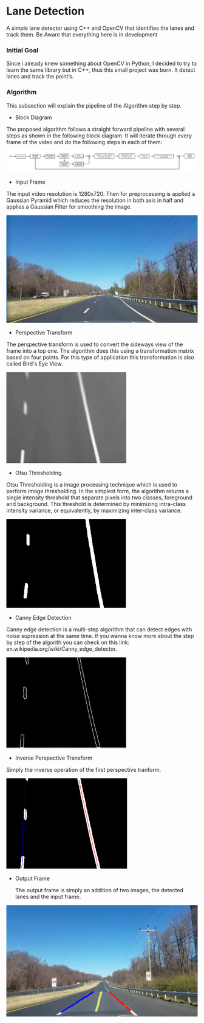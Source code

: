 
# Lane Detection
A simple lane detector  using C++ and OpenCV that identifies the lanes and track them. Be Aware that everything here is in development


### Initial Goal
Since i already knew something about OpenCV in Python, I decided to try to learn the same library but in C++, thus this small project was born. It detect lanes and track the point’s.

### Algorithm
This subsection will explain the pipeline of the Algorithm step by step.

- Block Diagram

The proposed algorithm follows a straight forward pipeline with several steps as shown in the following block diagram. It will iterate through every frame of the video and do the following steps in each of them:

![Block Diagram](https://github.com/Nakalski/LaneDetection/blob/master/images/Diagrama.png)

- Input Frame

 The input video resolution is 1280x720. Then for preprocessing is applied a Gaussian Pyramid which reduces the resolution in both axis in half and applies a Gaussian Filter for smoothing the image.
 
![Input Frame](https://github.com/Nakalski/LaneDetection/blob/master/images/input_frame.png)

- Perspective Transform
 
 The perspective transform is used to convert the sideways view of the frame into a top one. The algorithm does this using a transformation matrix based on four points. For this type of application this transformation is also called Bird's Eye View.
 
![Perspective Transform](https://github.com/Nakalski/LaneDetection/blob/master/images/2.png)

- Otsu Thresholding
 
 Otsu Thresholding is a image processing technique which is used to perform image thresholding. In the simplest form, the algorithm returns a single intensity threshold that separate pixels into two classes, foreground and background. This threshold is determined by minimizing intra-class intensity variance, or equivalently, by maximizing inter-class variance. 
 
![Otsu](https://github.com/Nakalski/LaneDetection/blob/master/images/otsu2.png)

- Canny Edge Detection

Canny edge detection is a multi-step algorithm that can detect edges with noise supression at the same time. If you wanna know more about the step by step of the algorith you can check on this link: en.wikipedia.org/wiki/Canny_edge_detector.

![Canny](https://github.com/Nakalski/LaneDetection/blob/master/images/canny.png)

- Inverse Perspective Transform
 
 Simply the inverse operation of the first perspective tranform.
 
![Inverse Transform](https://github.com/Nakalski/LaneDetection/blob/master/images/1.png)

- Output Frame
 
  The output frame is simply an addition of two images, the detected lanes and the input frame.
  
![Output Frame](https://github.com/Nakalski/LaneDetection/blob/master/images/3.png)
